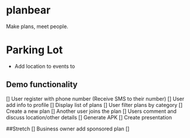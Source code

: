 # planbear
Make plans, meet people.

# Parking Lot

- Add location to events to 

## Demo functionality

[] User register with phone number (Receive SMS to their number)
[] User add info to profile
[] Display list of plans
[] User filter plans by category
[] Create a new plan
[] Another user joins the plan
[] Users comment and discuss location/other details
[] Generate APK
[] Create presentation

##Stretch
[] Business owner add sponsored plan
[] 